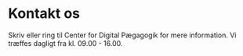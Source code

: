 # Kontakt os
Skriv eller ring til Center for Digital Pægagogik for mere information. Vi træffes dagligt fra kl. 09.00 - 16.00.
